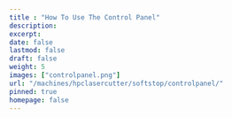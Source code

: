 ```yaml
---
title : "How To Use The Control Panel"
description: 
excerpt: 
date: false
lastmod: false
draft: false
weight: 5
images: ["controlpanel.png"]
url: "/machines/hpclasercutter/softstop/controlpanel/"
pinned: true
homepage: false
---
```


